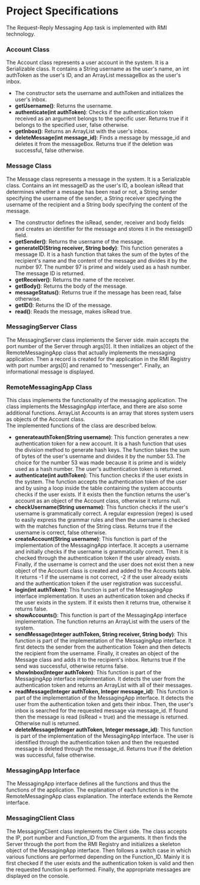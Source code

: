 # Project Specifications
The Request-Reply Messaging App task is implemented with RMI technology.

### Account Class
The Account class represents a user account in the system.
It is a Serializable class.
It contains a String username as the user's name, an int authToken as the user's ID, and an ArrayList<Message> messageBox as the user's inbox.<br />
- The constructor sets the username and authToken and initializes the user's inbox. <br />
- **getUsername()**: Returns the username. <br />
- **authenticate(int authToken)**: Checks if the authentication token received as an argument belongs to the specific user.
   Returns true if it belongs to the specified user, false otherwise. <br />
- **getInbox()**: Returns an ArrayList with the user's inbox. <br />
- **deleteMessage(int message_id)**: Finds a message by message_id and deletes it from the messageBox.
   Returns true if the deletion was successful, false otherwise. <br />

### Message Class
The Message class represents a message in the system.
It is a Serializable class.
Contains an int messageID as the user's ID, a boolean isRead that determines whether a message has been read or not,
a String sender specifying the username of the sender, a String receiver specifying the username of the recipient and
a String body specifying the content of the message. <br />
- The constructor defines the isRead, sender, receiver and body fields and creates an identifier for the message and stores it in the messageID field. <br />
- **getSender()**: Returns the username of the message. <br />
- **generateID(String receiver, String body)**: This function generates a message ID.
   It is a hash function that takes the sum of the bytes of the recipient's name and the content of the message and divides it by the number 97.
   The number 97 is prime and widely used as a hash number.
   The message ID is returned. <br />
- **getReceiver()**: Returns the name of the receiver. <br />
- **getBody()**: Returns the body of the message. <br />
- **messageStatus()**: Returns true if the message has been read, false otherwise. <br />
- **getID()**: Returns the ID of the message. <br />
- **read()**: Reads the message, makes isRead true. <br />

### MessagingServer Class
The MessagingServer class implements the Server side.
main accepts the port number of the Server through args[0].
It then initializes an object of the RemoteMessagingApp class that actually implements the messaging application.
Then a record is created for the application in the RMI Registry with port number args[0] and renamed to "messenger".
Finally, an informational message is displayed.

### RemoteMessagingApp Class
This class implements the functionality of the messaging application.
The class implements the MessagingApp interface, and there are also some additional functions.
ArrayList Accounts is an array that stores system users as objects of the Account class. <br />
The implemented functions of the class are described below.
- **generateauthToken(String username)**: This function generates a new authentication token for a new account.
It is a hash function that uses the division method to generate hash keys.
The function takes the sum of bytes of the user's username and divides it by the number 53.
The choice for the number 53 was made because it is prime and is widely used as a hash number.
The user's authentication token is returned. <br />
- **authenticate(int authToken)**: This function checks if the user exists in the system.
The function accepts the authentication token of the user and by using a loop inside the table containing the system accounts checks if the user exists.
If it exists then the function returns the user's account as an object of the Account class, otherwise it returns null.<br />
- **checkUsername(String username)**: This function checks if the user's username is grammatically correct.
A regular expression (regex) is used to easily express the grammar rules and then the username is checked with the matches function of the String class.
Returns true if the username is correct, false otherwise.<br />
- **createAccount(String username)**: This function is part of the implementation of the MessagingApp interface.
It accepts a username and initially checks if the username is grammatically correct. Then it is checked through the authentication token if the user already exists.
Finally, if the username is correct and the user does not exist then a new object of the Account class is created and added to the Accounts table.
It returns -1 if the username is not correct, -2 if the user already exists and the authentication token if the user registration was successful.<br />
- **login(int authToken)**: This function is part of the MessagingApp interface implementation.
It uses an authentication token and checks if the user exists in the system.
If it exists then it returns true, otherwise it returns false.<br />
- **showAccounts()**: This function is part of the MessagingApp interface implementation.
The function returns an ArrayList with the users of the system.<br />
- **sendMessage(Integer authToken, String receiver, String body)**: This function is part of the implementation of the MessagingApp interface.
It first detects the sender from the authentication Token and then detects the recipient from the username. Finally, it creates an object of the Message class and adds it to the recipient's inbox.
Returns true if the send was successful, otherwise returns false.<br />
- **showInbox(Integer authToken)**: This function is part of the MessagingApp interface implementation.
It detects the user from the authentication token and returns an ArrayList with all of their messages.<br />
- **readMessage(Integer authToken, Integer message_id)**: This function is part of the implementation of the MessagingApp interface.
It detects the user from the authentication token and gets their inbox. Then, the user's inbox is searched for the requested message via message_id.
If found then the message is read (isRead = true) and the message is returned. Otherwise null is returned.<br />
- **deleteMessage(Integer authToken, Integer message_id)**: This function is part of the implementation of the MessagingApp interface.
The user is identified through the authentication token and then the requested message is deleted through the message_id.
Returns true if the deletion was successful, false otherwise.<br />

### MessagingApp Interface
The MessagingApp interface defines all the functions and thus the functions of the application.
The explanation of each function is in the RemoteMessagingApp class explanation.
The interface extends the Remote interface. <br />

### MessagingClient Class
The MessagingClient class implements the Client side.
The class accepts the IP, port number and Function_ID from the arguments.
It then finds the Server through the port from the RMI Registry and initializes a skeleton object of the MessagingApp interface.
Then follows a switch case in which various functions are performed depending on the Function_ID.
Mainly it is first checked if the user exists and the authentication token is valid and then the requested function is performed.
Finally, the appropriate messages are displayed on the console. <br />
